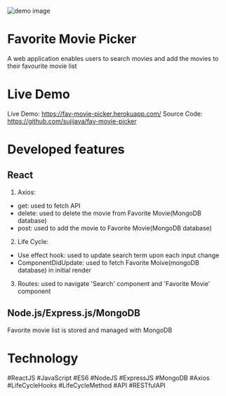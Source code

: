 ![demo image](https://static.wixstatic.com/media/ce4c51_bd85e0033f724effa1fe616ada359c28~mv2.jpg/v1/fill/w_745,h_498,al_c,q_90/ce4c51_bd85e0033f724effa1fe616ada359c28~mv2.webp)

# Favorite Movie Picker
A web application enables users to search movies and add the movies to their favourite movie list

# Live Demo
Live Demo: https://fav-movie-picker.herokuapp.com/ 
Source Code: https://github.com/sujijava/fav-movie-picker

# Developed features
## React
1. Axios:
- get: used to fetch API
- delete: used to delete the movie from Favorite Movie(MongoDB database)
- post: used to add the movie to Favorite Movie(MongoDB database)

2. Life Cycle:
- Use effect hook: used to update search term upon each input change
- ComponentDidUpdate: used to fetch Favorite Moive(mongoDB database) in initial render

3. Routes: used to navigate 'Search' component and 'Favorite Movie' component

## Node.js/Express.js/MongoDB
Favorite movie list is stored and managed with MongoDB

# Technology
#ReactJS #JavaScript #ES6 #NodeJS #ExpressJS #MongoDB #Axios #LifeCycleHooks #LifeCycleMethod #API #RESTfulAPI
